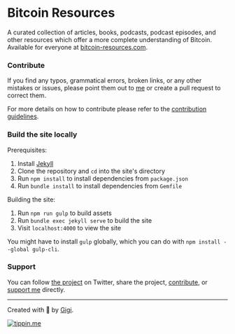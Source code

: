 # Bitcoin Resources

A curated collection of articles, books, podcasts, podcast episodes, and other resources which offer a more complete understanding of Bitcoin. Available for everyone at [bitcoin-resources.com](https://bitcoin-resources.com).

### Contribute

If you find any typos, grammatical errors, broken links, or any other mistakes or issues, please point them out to [me](https://dergigi.com/contact/) or create a pull request to correct them.

For more details on how to contribute please refer to the [contribution guidelines](https://github.com/bitcoin-resources/bitcoin-resources.github.io/blob/master/CONTRIBUTING.md).

### Build the site locally

Prerequisites:

1. Install [Jekyll](https://jekyllrb.com/docs/installation/)
2. Clone the repository and `cd` into the site's directory
3. Run `npm install` to install dependencies from `package.json`
4. Run `bundle install` to install dependencies from `Gemfile`

Building the site:

1. Run `npm run gulp` to build assets
2. Run `bundle exec jekyll serve` to build the site
3. Visit `localhost:4000` to view the site

You might have to install `gulp` globally, which you can do with `npm install --global gulp-cli`.

### Support

You can follow [the project](https://twitter.com/BtcResources) on Twitter, share the project, [contribute](https://github.com/bitcoin-resources/bitcoin-resources.github.io/blob/master/CONTRIBUTING.md), or [support me](https://dergigi.com/support/) directly.


---

Created with 🧡 by [Gigi](https://dergigi.com/).

[![tippin.me](https://badgen.net/badge/%E2%9A%A1%EF%B8%8Ftippin.me/@dergigi/F0918E)](https://tippin.me/@dergigi)
